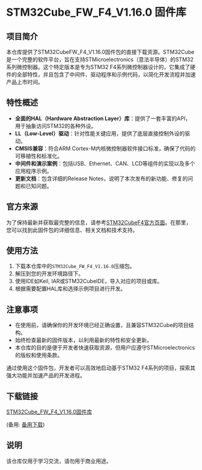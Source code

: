 # STM32Cube_FW_F4_V1.16.0 固件库

## 项目简介

本仓库提供了STM32CubeFW_F4_V1.16.0固件包的直接下载资源。STM32Cube是一个完整的软件平台，旨在支持STMicroelectronics（意法半导体）的STM32系列微控制器。这个特定版本是专为STM32 F4系列微控制器设计的，它集成了硬件的全部特性，并且包含了中间件、驱动程序和示例代码，以简化开发流程并加速产品上市时间。

## 特性概述

- **全面的HAL（Hardware Abstraction Layer）库**：提供了一套丰富的API，用于抽象访问STM32的各种外设。
- **LL（Low-Level）驱动**：针对性能关键应用，提供了底层直接控制外设的驱动。
- **CMSIS兼容**：符合ARM Cortex-M内核微控制器软件接口标准，确保了代码的可移植性和标准化。
- **中间件和演示案例**：包括USB、Ethernet、CAN、LCD等组件的实现以及多个应用程序示例。
- **更新文档**：包含详细的Release Notes，说明了本次发布的新功能、修复的问题和已知问题。

## 官方来源

为了保持最新并获取最完整的信息，请参考[STM32CubeF4官方页面](https://www.st.com/en/embedded-software/stm32cubef4.html)。在那里，您可以找到此固件包的详细信息、相关文档和技术支持。

## 使用方法

1. 下载本仓库中的`STM32Cube_FW_F4_V1.16.0`压缩包。
2. 解压到您的开发环境路径下。
3. 使用IDE如Keil, IAR或STM32CubeIDE，导入对应的项目或库。
4. 根据需要配置HAL库和选择示例项目进行开发。

## 注意事项

- 在使用前，请确保你的开发环境已经正确设置，且兼容STM32Cube的项目结构。
- 始终检查最新的固件版本，以利用最新的特性和安全更新。
- 本仓库的目的是便于开发者快速获取资源，但用户应遵守STMicroelectronics的版权和使用条款。

通过使用这个固件包，开发者可以高效地启动基于STM32 F4系列的项目，探索其强大功能并加速产品的开发进程。

## 下载链接
[STM32Cube_FW_F4_V1.16.0固件库](https://pan.quark.cn/s/519f92c45b82) 

(备用: [备用下载](https://pan.baidu.com/s/1TVobdXecQxgRgUwcwc-ZJA?pwd=1234))

## 说明

该仓库仅用于学习交流，请勿用于商业用途。
